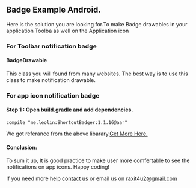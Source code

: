 <h2>Badge Example Android.</h2>
<p>Here is the solution you are looking for.To make Badge drawables in your application Toolba as well on the Application icon</4>


<h3>For Toolbar notification badge</h3>

<h4>BadgeDrawable</h4> 
<p>This class you will found from many websites. The best way is to use this class to make notification drawable.<p>
         

<h3>For app icon notification badge</h3>

<h4>Step 1 : Open build.gradle and add dependencies.</h4> 
<p><code>compile "me.leolin:ShortcutBadger:1.1.16@aar"</code><p>
     
<p>We got referance from the above libarary.<a href="https://github.com/leolin310148/ShortcutBadger" target="_blank">Get More Here.</a></p>
 

<h4>Conclusion:</h4> 
<p>To sum it up, It is good practice to make user more comfertable to see the notifications on app icons. Happy coding!</p>


<p>If you need more help <a href="http://www.crestinfotech.com/contact-us/" target="_blank">contact us</a> 
or email us on <a href="mailto:raxit4u2@gmail.com">raxit4u2@gmail.com</a></p>
